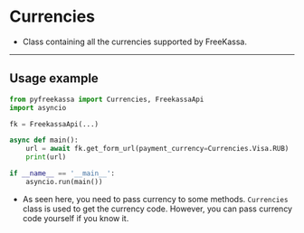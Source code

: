 # Currencies
* Class containing all the currencies supported by FreeKassa.
---
## Usage example
```python
from pyfreekassa import Currencies, FreekassaApi
import asyncio

fk = FreekassaApi(...)

async def main():
    url = await fk.get_form_url(payment_currency=Currencies.Visa.RUB)
    print(url)

if __name__ == '__main__':
    asyncio.run(main())
```
* As seen here, you need to pass currency to some methods. `Currencies` class is used to get the currency code. However, you can pass currency code yourself if you know it.
